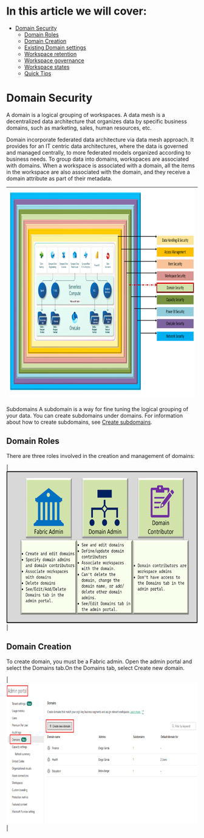 # In this article we will cover:

* [Domain Security](#domain-security)
  * [Domain Roles](#domain-roles)
  * [Domain Creation](#giving-access-to-workspaces)
  * [Existing Domain settings](#check-existing-workspace-settings)
  * [Workspace retention](#workspace-retention)
  * [Workspace governance](#govern-my-workspace)
  * [Workspace states](#workspace-states) 
  * [Quick Tips](#tips-when-working-with-workspaces)

# Domain Security

A domain is a logical grouping of workspaces.
A data mesh is a decentralized data architecture that organizes data by specific business domains, such as marketing, sales, human resources, etc.

Domain incorporate federated data architecture via data mesh approach. It provides for an IT centric data architectures, where the data is governed and managed centrally, to more federated models organized according to business needs. To group data into domains, workspaces are associated with domains. When a workspace is associated with a domain, all the items in the workspace are also associated with the domain, and they receive a domain attribute as part of their metadata.

|<img src='/Assests/Security/Media/DomainSecurity.PNG' width='1000' height='550'>|
| ----------- | 

Subdomains
A subdomain is a way for fine tuning the logical grouping of your data. You can create subdomains under domains. For information about how to create subdomains, see [Create subdomains](https://learn.microsoft.com/fabric/governance/domains#create-subdomains).

## Domain Roles

There are three roles involved in the creation and management of domains:

|<img src='/Assests/Security/Media/DomainRoles.PNG' width='700' height='400'>|

## Domain Creation

To create domain, you must be a Fabric admin.
Open the admin portal and select the Domains tab.On the Domains tab, select Create new domain.

|<img src='/Assests/Security/Media/DomainCreation.png' width='800' height='370'>|